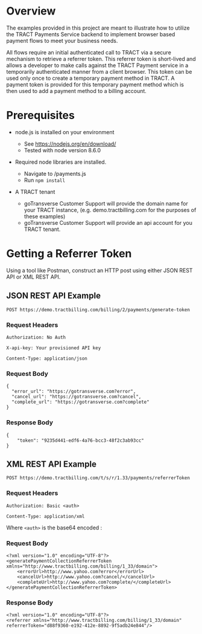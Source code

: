 # Overview
The examples provided in this project are meant to illustrate how to utilize the TRACT 
Payments Service backend to implement browser based payment flows to meet your business needs.

All flows require an initial authenticated call to TRACT via a secure mechanism to retrieve a 
referrer token.  This referrer token is short-lived and allows a developer to make calls against the TRACT Payment
service in a temporarily authenticated manner from a client browser.  This token can be used only
once to create a temporary payment method in TRACT.  A payment token is provided for this temporary payment
method which is then used to add a payment method to a billing account.

# Prerequisites 
* node.js is installed on your environment

    * See https://nodejs.org/en/download/
    * Tested with node version 8.6.0 

* Required node libraries are installed.

    * Navigate to /payments.js
    * Run `npm install`

* A TRACT tenant

    * goTransverse Customer Support will provide the domain name for your TRACT instance, (e.g. demo.tractbilling.com for the purposes of these examples)
    * goTransverse Customer Support will provide an api account for you TRACT tenant.
    
    
# Getting a Referrer Token

Using a tool like Postman, construct an HTTP post using either JSON REST API or XML REST API.

## JSON REST API Example

```POST https://demo.tractbilling.com/billing/2/payments/generate-token```

### Request Headers

```Authorization: No Auth``` 

```X-api-key: Your provisioned API key```

```Content-Type: application/json```

### Request Body
```
{
  "error_url": "https://gotransverse.com?error",
  "cancel_url": "https://gotransverse.com?cancel",
  "complete_url": "https://gotransverse.com?complete"
}
```

### Response Body
```
{
    "token": "9235d441-edf6-4a76-bcc3-48f2c3ab93cc"
}
```

## XML REST API Example

```POST https://demo.tractbilling.com/t/s/r/1.33/payments/referrerToken```


### Request Headers

```Authorization: Basic <auth>``` 

```Content-Type: application/xml```
    
   Where `<auth>` is the base64 encoded <your-username>:<your-password>

    
### Request Body
```
<?xml version="1.0" encoding="UTF-8"?>
<generatePaymentCollectionReferrerToken xmlns="http://www.tractbilling.com/billing/1_33/domain">
    <errorUrl>http://www.yahoo.com?error</errorUrl>
    <cancelUrl>http://www.yahoo.com?cancel/</cancelUrl>
    <completeUrl>http://www.yahoo.com?complete/</completeUrl>
</generatePaymentCollectionReferrerToken>        
```

### Response Body
```        
<?xml version="1.0" encoding="UTF-8"?>
<referrer xmlns="http://www.tractbilling.com/billing/1_33/domain" referrerToken="d88f9360-e192-412e-8892-9f5adb24e844"/> 
```
